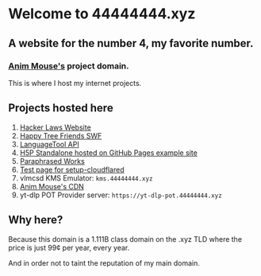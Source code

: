 # Welcome to 44444444.xyz
## A website for the number 4, my favorite number.
### [Anim Mouse's](https://www.animmouse.com) project domain.

This is where I host my internet projects.

## Projects hosted here
1. [Hacker Laws Website](https://hacker-laws.44444444.xyz)
2. [Happy Tree Friends SWF](https://happytreefriends.44444444.xyz)
3. [LanguageTool API](https://languagetool.44444444.xyz)
4. [H5P Standalone hosted on GitHub Pages example site](https://h5p-standalone.44444444.xyz)
5. [Paraphrased Works](https://paraphrase.44444444.xyz)
6. [Test page for setup-cloudflared](https://setup-cloudflared.44444444.xyz)
7. vlmcsd KMS Emulator: `kms.44444444.xyz`
8. [Anim Mouse's CDN](https://cdn.44444444.xyz)
9. yt-dlp POT Provider server: `https://yt-dlp-pot.44444444.xyz`

## Why here?
Because this domain is a 1.111B class domain on the .xyz TLD where the price is just 99¢ per year, every year.

And in order not to taint the reputation of my main domain.